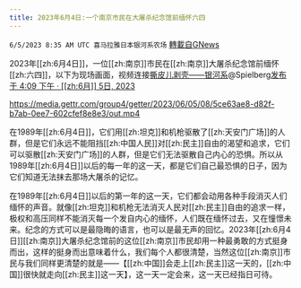 ```yaml
---
title: 2023年6月4日:一个南京市民在大屠杀纪念馆前缅怀六四
---
```

`6/5/2023 8:35 AM UTC 喜马拉雅日本银河系农场` [轉載自GNews](https://gnews.org/articles/1358473)

         

2023年[[zh:6月4日]]，一位[[zh:南京]]市民在[[zh:南京]]大屠杀纪念馆前缅怀[[zh:六四]]，以下为现场画面，视频连接[撕皮儿剥壳——银河系](https://gettr.com/user/spielberg)@Spielberg[发布于 4:09 下午 · [[zh:6月]] 5日, 2023](https://gettr.com/post/p2iumpt2276)

https://media.gettr.com/group4/getter/2023/06/05/08/5ce63ae8-d82f-b7ab-0ee7-602cfef8e8e3/out.mp4

在1989年[[zh:6月4日]]，它们用[[zh:坦克]]和机枪驱散了[[zh:天安门广场]]的人群，但是它们永远不能阻挡[[zh:中国人民]]对[[zh:民主]]自由的渴望和追求，它们可以驱散[[zh:天安门广场]]的人群，但是它们无法驱散自己内心的恐惧。所以从1989年[[zh:6月4日]]以后的每一年的这一天，都是它们自己最恐惧的日子，因为它们知道无法抹去那场大屠杀的记忆。

在1989年[[zh:6月4日]]以后的第一年的这一天，它们都会动用各种手段消灭人们缅怀的声音。就像[[zh:坦克]]和机枪无法消灭人民对[[zh:民主]]自由的追求一样，极权和高压同样不能消灭每一个发自内心的缅怀，人们既在缅怀过去，又在憧憬未来。纪念的方式可以是最隐晦的语言，也可以是最无声的回忆。2023年[[zh:6月4日]][[zh:南京]]大屠杀纪念馆前的这位[[zh:南京]]市民却用一种最勇敢的方式挺身而出，这样的挺身而出意味着什么，我们每个人都很清楚，当然这位[[zh:南京]]市民与我们同样更清楚的就是——【[[zh:中国]]会走上[[zh:民主]]这一天的，[[zh:中国]]很快就走向[[zh:民主]]这一天】，这一天一定会来，这一天已经指日可待。
